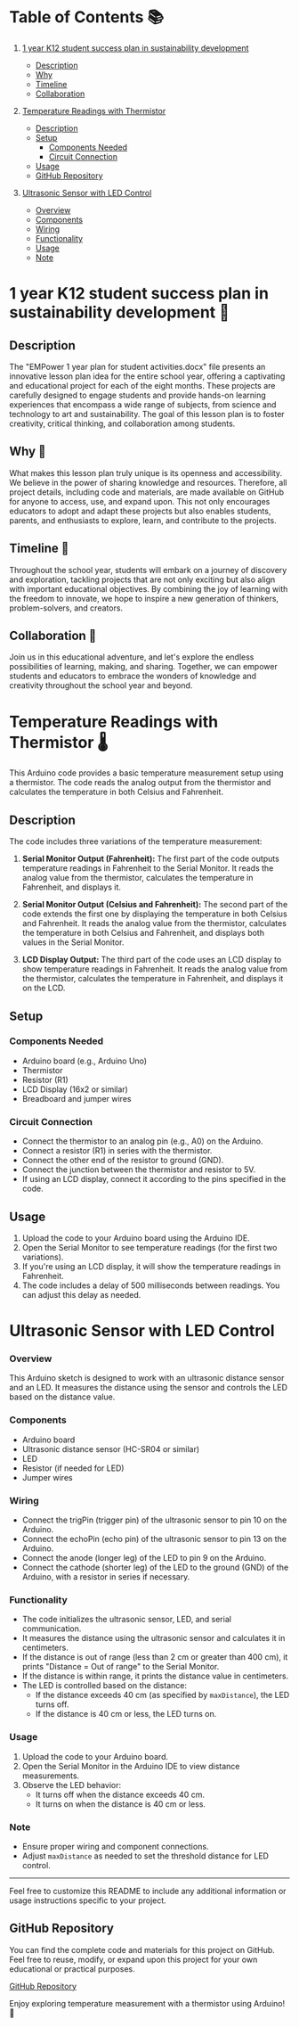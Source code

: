 # Table of Contents 📚

1. [1 year K12 student success plan in sustainability development](#1-year-k12-student-success-plan-in-sustainability-development)
   - [Description](#description)
   - [Why](#why)
   - [Timeline](#timeline)
   - [Collaboration](#collaboration)

2. [Temperature Readings with Thermistor](#temperature-readings-with-thermistor)
   - [Description](#description-1)
   - [Setup](#setup)
     - [Components Needed](#components-needed)
     - [Circuit Connection](#circuit-connection)
   - [Usage](#usage)
   - [GitHub Repository](#github-repository)
3. [Ultrasonic Sensor with LED Control](#ultrasonic-sensor-with-led-control)
   - [Overview](#overview)
   - [Components](#components)
   - [Wiring](#wiring)
   - [Functionality](#functionality)
   - [Usage](#usage)
   - [Note](#note)
# 1 year K12 student success plan in sustainability development 🌱

## Description
The "EMPower 1 year plan for student activities.docx" file presents an innovative lesson plan idea for the entire school year, offering a captivating and educational project for each of the eight months. These projects are carefully designed to engage students and provide hands-on learning experiences that encompass a wide range of subjects, from science and technology to art and sustainability. The goal of this lesson plan is to foster creativity, critical thinking, and collaboration among students. 

## Why 🤔
What makes this lesson plan truly unique is its openness and accessibility. We believe in the power of sharing knowledge and resources. Therefore, all project details, including code and materials, are made available on GitHub for anyone to access, use, and expand upon. This not only encourages educators to adopt and adapt these projects but also enables students, parents, and enthusiasts to explore, learn, and contribute to the projects. 

## Timeline 📅
Throughout the school year, students will embark on a journey of discovery and exploration, tackling projects that are not only exciting but also align with important educational objectives. By combining the joy of learning with the freedom to innovate, we hope to inspire a new generation of thinkers, problem-solvers, and creators. 

## Collaboration 👥
Join us in this educational adventure, and let's explore the endless possibilities of learning, making, and sharing. Together, we can empower students and educators to embrace the wonders of knowledge and creativity throughout the school year and beyond.

# Temperature Readings with Thermistor 🌡️

This Arduino code provides a basic temperature measurement setup using a thermistor. The code reads the analog output from the thermistor and calculates the temperature in both Celsius and Fahrenheit.

## Description
The code includes three variations of the temperature measurement:

1. **Serial Monitor Output (Fahrenheit):** The first part of the code outputs temperature readings in Fahrenheit to the Serial Monitor. It reads the analog value from the thermistor, calculates the temperature in Fahrenheit, and displays it.

2. **Serial Monitor Output (Celsius and Fahrenheit):** The second part of the code extends the first one by displaying the temperature in both Celsius and Fahrenheit. It reads the analog value from the thermistor, calculates the temperature in both Celsius and Fahrenheit, and displays both values in the Serial Monitor.

3. **LCD Display Output:** The third part of the code uses an LCD display to show temperature readings in Fahrenheit. It reads the analog value from the thermistor, calculates the temperature in Fahrenheit, and displays it on the LCD.

## Setup

### Components Needed
- Arduino board (e.g., Arduino Uno)
- Thermistor
- Resistor (R1)
- LCD Display (16x2 or similar)
- Breadboard and jumper wires

### Circuit Connection
- Connect the thermistor to an analog pin (e.g., A0) on the Arduino.
- Connect a resistor (R1) in series with the thermistor.
- Connect the other end of the resistor to ground (GND).
- Connect the junction between the thermistor and resistor to 5V.
- If using an LCD display, connect it according to the pins specified in the code.

## Usage

1. Upload the code to your Arduino board using the Arduino IDE.
2. Open the Serial Monitor to see temperature readings (for the first two variations).
3. If you're using an LCD display, it will show the temperature readings in Fahrenheit.
4. The code includes a delay of 500 milliseconds between readings. You can adjust this delay as needed.


# Ultrasonic Sensor with LED Control

### Overview
This Arduino sketch is designed to work with an ultrasonic distance sensor and an LED. It measures the distance using the sensor and controls the LED based on the distance value.

### Components
- Arduino board
- Ultrasonic distance sensor (HC-SR04 or similar)
- LED
- Resistor (if needed for LED)
- Jumper wires

### Wiring
- Connect the trigPin (trigger pin) of the ultrasonic sensor to pin 10 on the Arduino.
- Connect the echoPin (echo pin) of the ultrasonic sensor to pin 13 on the Arduino.
- Connect the anode (longer leg) of the LED to pin 9 on the Arduino.
- Connect the cathode (shorter leg) of the LED to the ground (GND) of the Arduino, with a resistor in series if necessary.

### Functionality
- The code initializes the ultrasonic sensor, LED, and serial communication.
- It measures the distance using the ultrasonic sensor and calculates it in centimeters.
- If the distance is out of range (less than 2 cm or greater than 400 cm), it prints "Distance = Out of range" to the Serial Monitor.
- If the distance is within range, it prints the distance value in centimeters.
- The LED is controlled based on the distance:
  - If the distance exceeds 40 cm (as specified by `maxDistance`), the LED turns off.
  - If the distance is 40 cm or less, the LED turns on.

### Usage
1. Upload the code to your Arduino board.
2. Open the Serial Monitor in the Arduino IDE to view distance measurements.
3. Observe the LED behavior:
   - It turns off when the distance exceeds 40 cm.
   - It turns on when the distance is 40 cm or less.

### Note
- Ensure proper wiring and component connections.
- Adjust `maxDistance` as needed to set the threshold distance for LED control.

---

Feel free to customize this README to include any additional information or usage instructions specific to your project.
## GitHub Repository

You can find the complete code and materials for this project on GitHub. Feel free to reuse, modify, or expand upon this project for your own educational or practical purposes.

[GitHub Repository](https://github.com/Thomas-J-Kidd/Hackathon)

Enjoy exploring temperature measurement with a thermistor using Arduino! 🚀
